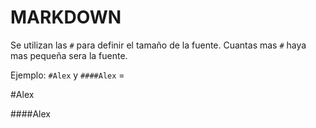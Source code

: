# MARKDOWN 

Se utilizan las ``#`` para definir el tamaño de la fuente. Cuantas mas ``#`` haya mas pequeña sera la fuente.

Ejemplo: ``#Alex`` y ``####Alex`` = 

#Alex 

####Alex
